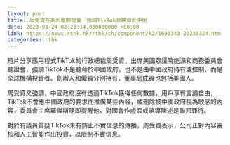 ```yaml
---
layout: post
title: 周受資在美出席聽證會　強調TikTok非聽命於中國
date: 2023-03-24 02:23:14.000000000 +08:00
link: https://news.rthk.hk/rthk/ch/component/k2/1693343-20230324.htm
categories: rthk
---
```


短片分享應用程式TikTok的行政總裁周受資，出席美國眾議院能源和商務委員會聽證會，強調TikTok不是聽命於中國政府，也不是由中國政府持有或控制，而是全球機構投資者、創辦人和僱員分別持有，董事局成員也包括美國人。

周受資又強調，中國政府沒有透過TikTok獲得任何數據，用戶享有言論自由，TikTok不會應中國政府的要求而推廣某些內容，或刪除被中國政府視為敏感的內容，委員會主席羅傑斯隨即提醒他，對國會作虛假或誤導陳述是聯邦罪行。

對於有議員質疑TikTok未有防止不實信息的傳播，周受資表示，公司正對內容審核和人工智能作出投資，以限制不實信息。
